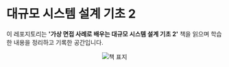 # 대규모 시스템 설계 기초 2

이 레포지토리는 **'가상 면접 사례로 배우는 대규모 시스템 설계 기초 2'** 책을 읽으며 학습한 내용을 정리하고 기록한 공간입니다.

<div align="center">
  <img src="https://github.com/user-attachments/assets/aac0ff32-d7c8-4f43-8b47-cf649c399755" alt="책 표지">
</div>
